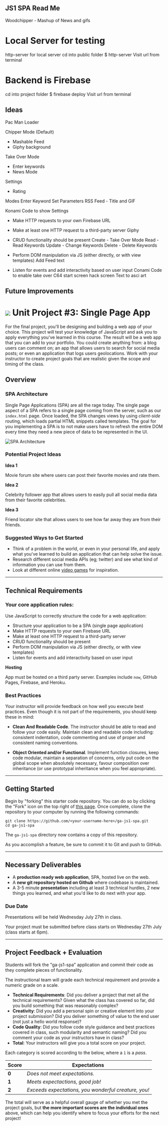 ## JS1 SPA Read Me

Woodchipper - Mashup of News and gifs


# Local Server for testing
  http-server for local server
  cd into public folder
  $ http-server
  Visit url from terminal

# Backend is Firebase
  cd into project folder
  $ firebase deploy
  Visit url from terminal


## Ideas


Pac Man Loader

Chipper Mode (Default)
- Mashable Feed
- Giphy background

Take Over Mode
- Enter keywords
- News Mode

Settings
  - Rating

Modes
Enter Keyword
Set Parameters
RSS Feed - Title and GIF


Konami Code to show Settings


- Make HTTP requests to your own Firebase URL

- Make at least one HTTP request to a third-party server
Giphy

- CRUD functionality should be present
Create - Take Over Mode
Read - Read Keywords
Update - Change Keywords
Delete - Delete Keywords



- Perform DOM manipulation via JS (either directly, or with view templates)
Add Feed text


- Listen for events and add interactivity based on user input
Conami Code to enable take over
C64 start screen hack screen
Text to asci art

## Future Improvements



# ![](https://ga-dash.s3.amazonaws.com/production/assets/logo-9f88ae6c9c3871690e33280fcf557f33.png) Unit Project #3: Single Page App

For the final project, you'll be designing and building a web app of your
choice. This project will test your knowledge of JavaScript and ask you to apply
everything you've learned in this course. The result will be a web app that you
can add to your portfolio. You could create anything from: a blog users can
comment on; an app that allows users to search for social media posts; or even
an application that logs users geolocations. Work with your instructor to create
project goals that are realistic given the scope and timing of the class.

## Overview

### SPA Architecture

Single Page Applications (SPA) are all the rage today. The single page aspect of
a SPA refers to a single page coming from the server, such as our `index.html`
page.  Once loaded, the SPA changes views by using _client-side_ routing, which
loads partial HTML snippets called templates. The goal for you implementing a
SPA is to not make users have to refresh the entire DOM every time they need a
new piece of data to be represented in the UI.

![SPA Architecture](https://cloud.githubusercontent.com/assets/25366/8970635/896c4cce-35ff-11e5-96b2-ef7e62784764.png)

### Potential Project Ideas

**Idea 1**

Movie forum site where users can post their favorite movies and rate them.

**Idea 2**

Celebrity follower app that allows users to easily pull all social media data
from their favorite celebrities.

**Idea 3**

Friend locator site that allows users to see how far away they are from their
friends.

### Suggested Ways to Get Started

- Think of a problem in the world, or even in your personal life, and apply what
  you've learned to build an application that can help solve the issue.
- Research different social media APIs (eg; twitter) and see what kind of
  information you can use from them.
- Look at different online [video games](http://phaser.io/examples) for
  inspiration.

---

## Technical Requirements

### Your core application rules:

Use JavaScript to correctly structure the code for a web application:

- Structure your application to be a SPA (single page application)
- Make HTTP requests to your own Firebase URL
- Make at least one HTTP request to a third-party server
- CRUD functionality should be present
- Perform DOM manipulation via JS (either directly, or with view templates)
- Listen for events and add interactivity based on user input

**Hosting**

App must be hosted on a third party server. Examples include `now`, GitHub
Pages, Firebase, and Heroku.

### Best Practices

Your instructor will provide feedback on how well you execute best practices.
Even though it is not part of the requirements, you should keep these in mind:

- __Clean And Readable Code__. The instructor should be able to read and follow
  your code easily. Maintain clean and readable code including: consistent
  indentation, code commenting and use of proper and consistent naming
  conventions.

- __Object Oriented and/or Functional__. Implement function closures, keep code
  modular, maintain a separation of concerns, only put code on the global scope
  when absolutely necessary, favour composition over inheritance (or use
  prototypal inheritance when you feel appropriate).

---

## Getting Started

Begin by "forking" this starter code repository. You can do so by clicking the
"Fork" icon on the top right of [this
page](https://github.com/jesstelford/ga-js1-spa). Once complete, clone the
repository to your computer by running the following commands:

```
git clone https://github.com/<your-username-here>/ga-js1-spa.git
cd ga-js1-spa
```

The `ga-js1-spa` directory now contains a copy of this repository.

As you accomplish a feature, be sure to commit it to Git and push to GitHub.

---

## Necessary Deliverables

* A **production ready web application**, SPA, hosted live on the web.
* A **new git repository hosted on Github** where codebase is maintained.
* A 3-5 minute **presentation** including at least 3 technical hurdles, 2 new
  things you learned, and what you'd like to do next with your app.

### Due Date

Presentations will be held Wednesday July 27th in class.

Your project must be submitted before class starts on Wednesday 27th July (class
starts at 6pm).

---

## Project Feedback + Evaluation

Students will fork the "ga-js1-spa" application and commit their code as they
complete pieces of functionality.

The instructional team will grade each technical requirement and provide a
numeric grade on a scale.

- **Technical Requirements**: Did you deliver a project that met all the
  technical requirements? Given what the class has covered so far, did you build
  something that was reasonably complex?
- **Creativity**: Did you add a personal spin or creative element into your
  project submission? Did you deliver something of value to the end user (not
  just a hello world response)?
- **Code Quality**: Did you follow code style guidance and best practices
  covered in class, such modularity and semantic naming? Did you comment your
  code as your instructors have in class?
- **Total**: Your instructors will give you a total score on your project.

Each category is scored according to the below, where a `1` is a _pass_.

Score | Expectations
----- | ------------
**0** | _Does not meet expectations._
**1** | _Meets expectactions, good job!_
**2** | _Exceeds expectations, you wonderful creature, you!_

The total will serve as a helpful overall gauge of whether you met the project
goals, but __the more important scores are the individual ones__ above, which
can help you identify where to focus your efforts for the next project!
